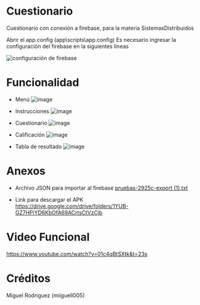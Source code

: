 # Cuestionario

Cuestionario con conexión a firebase, para la materia SistemasDistribuidos

Abrir el app.config (app\scripts\app.config)
Es necesario ingresar la configuración del firebase en la siguientes lineas

![configuración de firebase](https://user-images.githubusercontent.com/48740752/81217827-db017080-8fa2-11ea-92f9-30c2eeb92d5e.PNG)

# Funcionalidad

* Menú 
![image](https://user-images.githubusercontent.com/48740752/81218560-fe78eb00-8fa3-11ea-84d2-5504c66270bc.png)

* Instrucciones
![image](https://user-images.githubusercontent.com/48740752/81218607-15b7d880-8fa4-11ea-92e2-2443a8f7834c.png)

* Cuestionario
![image](https://user-images.githubusercontent.com/48740752/81218675-31bb7a00-8fa4-11ea-9e02-f28308599ce7.png)

* Calificación
![image](https://user-images.githubusercontent.com/48740752/81218712-41d35980-8fa4-11ea-98ce-cd30d14083f2.png)

* Tabla de resultado
![image](https://user-images.githubusercontent.com/48740752/81218765-544d9300-8fa4-11ea-81e8-41abf11b333d.png)

# Anexos

* Archivo JSON para importar al firebase
[pruebas-2925c-export (1).txt](https://github.com/miiguell005/Cuestionario-Aplicaci-nDocente_MateriaSistemasDistribuidos/files/4588969/pruebas-2925c-export.1.txt)

* Link para descargar el APK 
https://drive.google.com/drive/folders/1YUB-GZ7HPiYD6KbOfA69ACrtsCtVzCjb

# Video Funcional
https://www.youtube.com/watch?v=01c4qBtSXtk&t=23s

# Créditos

Miguel Rodriguez (miiguell005) 
